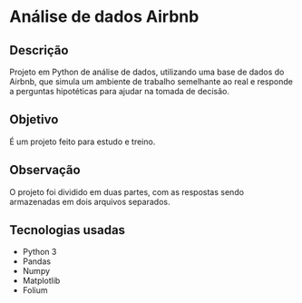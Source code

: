 # Análise de dados Airbnb

## Descrição

Projeto em Python de análise de dados, utilizando uma base de dados do Airbnb, que simula um ambiente de trabalho semelhante ao real e responde a perguntas hipotéticas para ajudar na tomada de decisão.

## Objetivo

É um projeto feito para estudo e treino. 

## Observação

O projeto foi dividido em duas partes, com as respostas sendo armazenadas em dois arquivos separados.

## Tecnologias usadas

* Python 3
* Pandas
* Numpy
* Matplotlib
* Folium

